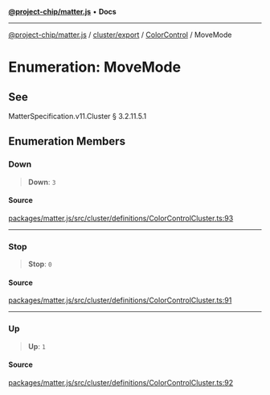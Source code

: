[**@project-chip/matter.js**](../../../../../README.md) • **Docs**

***

[@project-chip/matter.js](../../../../../modules.md) / [cluster/export](../../../README.md) / [ColorControl](../README.md) / MoveMode

# Enumeration: MoveMode

## See

MatterSpecification.v11.Cluster § 3.2.11.5.1

## Enumeration Members

### Down

> **Down**: `3`

#### Source

[packages/matter.js/src/cluster/definitions/ColorControlCluster.ts:93](https://github.com/project-chip/matter.js/blob/7a8cbb56b87d4ccf34bec5a9a95ab40a1711324f/packages/matter.js/src/cluster/definitions/ColorControlCluster.ts#L93)

***

### Stop

> **Stop**: `0`

#### Source

[packages/matter.js/src/cluster/definitions/ColorControlCluster.ts:91](https://github.com/project-chip/matter.js/blob/7a8cbb56b87d4ccf34bec5a9a95ab40a1711324f/packages/matter.js/src/cluster/definitions/ColorControlCluster.ts#L91)

***

### Up

> **Up**: `1`

#### Source

[packages/matter.js/src/cluster/definitions/ColorControlCluster.ts:92](https://github.com/project-chip/matter.js/blob/7a8cbb56b87d4ccf34bec5a9a95ab40a1711324f/packages/matter.js/src/cluster/definitions/ColorControlCluster.ts#L92)
